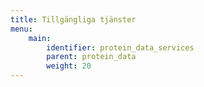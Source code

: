 ```yaml
---
title: Tillgängliga tjänster
menu:
    main:
        identifier: protein_data_services
        parent: protein_data
        weight: 20
---
```

